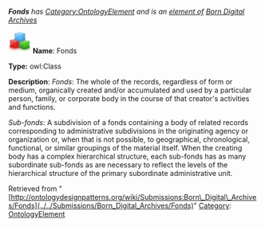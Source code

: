 ___Fonds__ has [Category:OntologyElement](../../Category/OntologyElement "Category:OntologyElement") and is an [element of](../../Property/ElementOf "Property:ElementOf") [Born Digital Archives](../../Submissions/Born_Digital_Archives "Submissions:Born Digital Archives")_


  




[![Class](../../images/thumb/2/27/Class.gif/45px-Class.gif)](../../Image/Class.gif "Class")
__Name__: Fonds 


__Type:__ owl:Class 


__Description__: _Fonds_: The whole of the records, regardless of form or medium, organically created and/or accumulated and used by a particular person, family, or corporate body in the course of that creator's activities and functions.  

_Sub-fonds_: A subdivision of a fonds containing a body of related records corresponding to administrative subdivisions in the originating agency or organization or, when that is not possible, to geographical, chronological, functional, or similar groupings of the material itself. When the creating body has a complex hierarchical structure, each sub-fonds has as many subordinate sub-fonds as are necessary to reflect the levels of the hierarchical structure of the primary subordinate administrative unit. 





Retrieved from "[http://ontologydesignpatterns.org/wiki/Submissions:Born\_Digital\_Archives/Fonds](../../Submissions/Born_Digital_Archives/Fonds)"
 [Category](http://ontologydesignpatterns.org/wiki/Special:Categories "Special:Categories"): [OntologyElement](../../Category/OntologyElement "Category:OntologyElement")